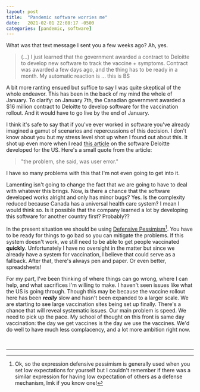 ```yaml
---
layout: post
title:  "Pandemic software worries me"
date:   2021-02-01 22:08:17 -0500
categories: [pandemic, software]
---
```


What was that text message I sent you a few weeks ago? Ah, yes.

> (...) I just learned that the government awarded a contract to Deloitte to
develop new software to track the vaccine + symptoms. Contract was awarded a few
days ago, and the thing has to be ready in a month. My automatic reaction is ...
this is BS

A bit more ranting ensued but suffice to say I was quite skeptical of the whole
endeavor. This has been in the back of my mind the whole of January. To clarify:
on January 7th, the Canadian government awarded a $16 million contract to
Deloitte to develop software for the vaccination rollout. And it would have to
go live by the end of January.

I think it's safe to say that if you've ever worked in software you've already
imagined a gamut of scenarios and repercussions of this decision. I don't know
about you but my stress level shot up when I found out about this. It shot up
even more when I read [this article][tech-review-article] on the software
Deloitte developed for the US. Here's a small quote from the article:

> "the problem, she said, was user error."

I have so many problems with this that I'm not even going to get into it.

Lamenting isn't going to change the fact that we are going to have to deal with
whatever this brings. Now, is there a chance that the software developed works
alright and only has minor bugs? Yes. Is the complexity reduced because Canada
has a universal health care system? I mean I would think so. Is it possible that
the company learned a lot by developing this software for another country first?
Probably??

In the present situation we should be using [Defensive
Pessimism][wiki-defensive-pessimism][^1]. You have to be ready for things to go
bad so you can mitigate the problems. If this system doesn't work, we still need
to be able to get people vaccinated **quickly**. Unfortunately I have no
oversight in the matter but since we already have a system for vaccination, I
believe that could serve as a fallback. After that, there's always pen and
paper. Or even better, spreadsheets!

For my part, I've been thinking of where things can go wrong, where I can help,
and what sacrifices I'm willing to make. I haven't seen issues like what the US
is going through. Though this may be because the vaccine rollout here has been
***really*** slow and hasn't been expanded to a larger scale. We are starting to
see large vaccination sites being set up finally. There's a chance that will
reveal systematic issues. Our main problem is speed. We need to pick up the
pace. My school of thought on this front is same day vaccination: the day we get
vaccines is the day we use the vaccines. We'd do well to have much less
complacency, and a lot more ambition right now.

<br>
<hr>

[^1]: Ok, so the expression defensive pessimism is generally used when you set low expectations for yourself but I couldn't remember if there was a similar expression for having low expectation of others as a defense mechanism, lmk if you know one!

[tech-review-article]: https://www.technologyreview.com/2021/01/30/1017086/cdc-44-million-vaccine-data-vams-problems/
[wiki-defensive-pessimism]: https://en.wikipedia.org/wiki/Defensive_pessimism
